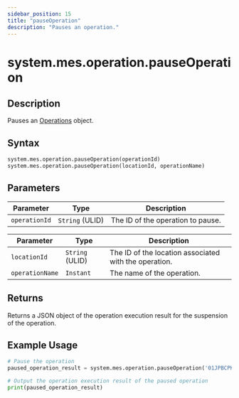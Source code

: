 ```yaml
---
sidebar_position: 15
title: "pauseOperation"
description: "Pauses an operation."
---
```


# system.mes.operation.pauseOperation

## Description

Pauses an [Operations](../../data-model/operation-model/operation) object.

## Syntax

```python
system.mes.operation.pauseOperation(operationId)
system.mes.operation.pauseOperation(locationId, operationName)
```

## Parameters

| Parameter     | Type            | Description                       |
| ------------- | --------------- | --------------------------------- |
| `operationId` | `String` (ULID) | The ID of the operation to pause. |

| Parameter       | Type            | Description                                           |
| --------------- | --------------- | ----------------------------------------------------- |
| `locationId`    | `String` (ULID) | The ID of the location associated with the operation. |
| `operationName` | `Instant`       | The name of the operation.                            |

## Returns

Returns a JSON object of the operation execution result for the suspension of the operation.

## Example Usage

```python
# Pause the operation
paused_operation_result = system.mes.operation.pauseOperation('01JPBCPKSR-972W3V0Y-H00NNSKQ')

# Output the operation execution result of the paused operation
print(paused_operation_result)
```
